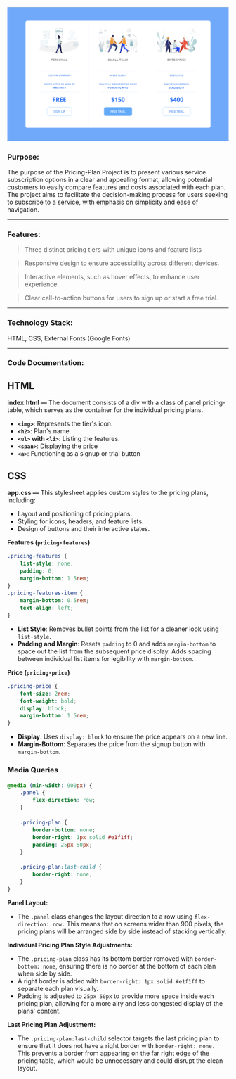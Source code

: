 ![Pricing Plan Demo](https://github.com/shamikaredkar/Pricing-Panel/blob/main/Pricing-Plan-Preview.png)
### Purpose:

The purpose of the Pricing-Plan Project is to present various service subscription options in a clear and appealing format, allowing potential customers to easily compare features and costs associated with each plan. The project aims to facilitate the decision-making process for users seeking to subscribe to a service, with emphasis on simplicity and ease of navigation.

---

### Features:

> Three distinct pricing tiers with unique icons and feature lists
> 

> Responsive design to ensure accessibility across different devices.
> 

> Interactive elements, such as hover effects, to enhance user experience.
>

> Clear call-to-action buttons for users to sign up or start a free trial.
> 
---

### Technology Stack:

HTML, CSS, External Fonts (Google Fonts)

---

### Code Documentation:

## HTML

</aside>

**index.html —** The document consists of a div with a class of panel pricing-table, which serves as the container for the individual pricing plans.

- **`<img>`**: Represents the tier's icon.
- **`<h2>`**: Plan's name.
- **`<ul>` with `<li>`**: Listing the features.
- **`<span>`**: Displaying the price
- **`<a>`**: Functioning as a signup or trial button

## CSS
</aside>

**app.css —**  This stylesheet applies custom styles to the pricing plans, including:

- Layout and positioning of pricing plans.
- Styling for icons, headers, and feature lists.
- Design of buttons and their interactive states.

**Features (`pricing-features`)**

```css
.pricing-features {
    list-style: none;
    padding: 0;
    margin-bottom: 1.5rem;
}
.pricing-features-item {
    margin-bottom: 0.5rem;
    text-align: left;
}
```

- **List Style**: Removes bullet points from the list for a cleaner look using `list-style`.
- **Padding and Margin**: Resets `padding` to 0 and adds `margin-bottom` to space out the list from the subsequent price display. Adds spacing between individual list items for legibility with `margin-bottom`.

**Price (`pricing-price`)**

```css
.pricing-price {
    font-size: 2rem;
    font-weight: bold;
    display: block;
    margin-bottom: 1.5rem;
}
```

- **Display**: Uses `display: block` to ensure the price appears on a new line.
- **Margin-Bottom**: Separates the price from the signup button with `margin-bottom`.

### Media Queries

```css
@media (min-width: 900px) {
    .panel {
        flex-direction: row;
    }

    .pricing-plan {
        border-bottom: none;
        border-right: 1px solid #e1f1ff;
        padding: 25px 50px;
    }

    .pricing-plan:last-child {
        border-right: none;
    }
}
```
**Panel Layout:**
- The `.panel` class changes the layout direction to a row using `flex-direction: row.` This means that on screens wider than 900 pixels, the pricing plans will be arranged side by side instead of stacking vertically.

**Individual Pricing Plan Style Adjustments:**

- The `.pricing-plan` class has its bottom border removed with `border-bottom: none`, ensuring there is no border at the bottom of each plan when side by side.
- A right border is added with `border-right: 1px solid #e1f1ff` to separate each plan visually.
- Padding is adjusted to `25px 50px` to provide more space inside each pricing plan, allowing for a more airy and less congested display of the plans' content.

**Last Pricing Plan Adjustment:**

- The `.pricing-plan:last-child` selector targets the last pricing plan to ensure that it does not have a right border with `border-right: none.` This prevents a border from appearing on the far right edge of the pricing table, which would be unnecessary and could disrupt the clean layout.
